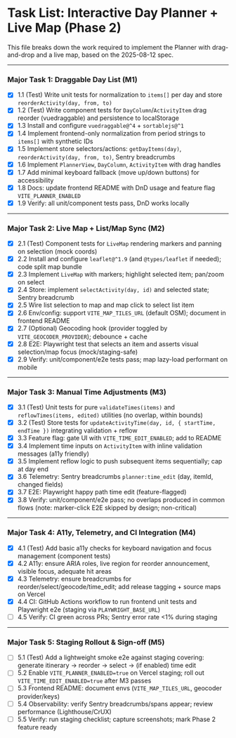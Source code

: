 # Task List: Interactive Day Planner + Live Map (Phase 2)

This file breaks down the work required to implement the Planner with drag-and-drop and a live map, based on the 2025-08-12 spec.

---

### Major Task 1: Draggable Day List (M1)

- [x] 1.1 (Test) Write unit tests for normalization to `items[]` per day and store `reorderActivity(day, from, to)`
- [x] 1.2 (Test) Write component tests for `DayColumn`/`ActivityItem` drag reorder (vuedraggable) and persistence to localStorage
- [x] 1.3 Install and configure `vuedraggable@^4` + `sortablejs@^1`
- [x] 1.4 Implement frontend-only normalization from period strings to `items[]` with synthetic IDs
- [x] 1.5 Implement store selectors/actions: `getDayItems(day)`, `reorderActivity(day, from, to)`, Sentry breadcrumbs
- [x] 1.6 Implement `PlannerView`, `DayColumn`, `ActivityItem` with drag handles
- [x] 1.7 Add minimal keyboard fallback (move up/down buttons) for accessibility
- [x] 1.8 Docs: update frontend README with DnD usage and feature flag `VITE_PLANNER_ENABLED`
- [x] 1.9 Verify: all unit/component tests pass, DnD works locally

---

### Major Task 2: Live Map + List/Map Sync (M2)

- [x] 2.1 (Test) Component tests for `LiveMap` rendering markers and panning on selection (mock coords)
- [x] 2.2 Install and configure `leaflet@^1.9` (and `@types/leaflet` if needed); code split map bundle
- [x] 2.3 Implement `LiveMap` with markers; highlight selected item; pan/zoom on select
- [x] 2.4 Store: implement `selectActivity(day, id)` and selected state; Sentry breadcrumb
- [x] 2.5 Wire list selection to map and map click to select list item
- [x] 2.6 Env/config: support `VITE_MAP_TILES_URL` (default OSM); document in frontend README
- [x] 2.7 (Optional) Geocoding hook (provider toggled by `VITE_GEOCODER_PROVIDER`); debounce + cache
- [x] 2.8 E2E: Playwright test that selects an item and asserts visual selection/map focus (mock/staging-safe)
- [x] 2.9 Verify: unit/component/e2e tests pass; map lazy-load performant on mobile

---

### Major Task 3: Manual Time Adjustments (M3)

- [x] 3.1 (Test) Unit tests for pure `validateTimes(items)` and `reflowTimes(items, edited)` utilities (no overlap, within bounds)
- [x] 3.2 (Test) Store tests for `updateActivityTime(day, id, { startTime, endTime })` integrating validation + reflow
- [x] 3.3 Feature flag: gate UI with `VITE_TIME_EDIT_ENABLED`; add to README
- [x] 3.4 Implement time inputs on `ActivityItem` with inline validation messages (a11y friendly)
- [x] 3.5 Implement reflow logic to push subsequent items sequentially; cap at day end
- [x] 3.6 Telemetry: Sentry breadcrumbs `planner:time_edit` (day, itemId, changed fields)
- [x] 3.7 E2E: Playwright happy path time edit (feature-flagged)
- [x] 3.8 Verify: unit/component/e2e pass; no overlaps produced in common flows (note: marker-click E2E skipped by design; non-critical)

---

### Major Task 4: A11y, Telemetry, and CI Integration (M4)

- [x] 4.1 (Test) Add basic a11y checks for keyboard navigation and focus management (component tests)
- [x] 4.2 A11y: ensure ARIA roles, live region for reorder announcement, visible focus, adequate hit areas
- [x] 4.3 Telemetry: ensure breadcrumbs for reorder/select/geocode/time_edit; add release tagging + source maps on Vercel
- [x] 4.4 CI: GitHub Actions workflow to run frontend unit tests and Playwright e2e (staging via `PLAYWRIGHT_BASE_URL`)
- [ ] 4.5 Verify: CI green across PRs; Sentry error rate <1% during staging

---

### Major Task 5: Staging Rollout & Sign-off (M5)

- [ ] 5.1 (Test) Add a lightweight smoke e2e against staging covering: generate itinerary → reorder → select → (if enabled) time edit
- [ ] 5.2 Enable `VITE_PLANNER_ENABLED=true` on Vercel staging; roll out `VITE_TIME_EDIT_ENABLED=true` after M3 passes
- [ ] 5.3 Frontend README: document envs (`VITE_MAP_TILES_URL`, geocoder provider/keys)
- [ ] 5.4 Observability: verify Sentry breadcrumbs/spans appear; review performance (Lighthouse/CrUX)
- [ ] 5.5 Verify: run staging checklist; capture screenshots; mark Phase 2 feature ready

